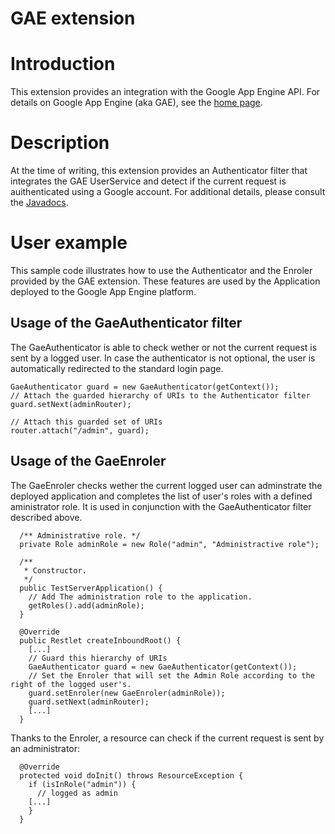 GAE extension
=============

Introduction
============

This extension provides an integration with the Google App Engine API.
For details on Google App Engine (aka GAE), see the [home
page](http://web.archive.org/web/20111013154959/http://code.google.com/appengine/).

Description
===========

At the time of writing, this extension provides an Authenticator filter
that integrates the GAE UserService and detect if the current request is
auithenticated using a Google account. For additional details, please
consult the
[Javadocs](http://web.archive.org/web/20111013154959/http://www.restlet.org/documentation/2.1/gae/ext/org/restlet/ext/gae/package-summary.html).

User example
============

This sample code illustrates how to use the Authenticator and the
Enroler provided by the GAE extension. These features are used by the
Application deployed to the Google App Engine platform.

Usage of the GaeAuthenticator filter
------------------------------------

The GaeAuthenticator is able to check wether or not the current request
is sent by a logged user. In case the authenticator is not optional, the
user is automatically redirected to the standard login page.

    GaeAuthenticator guard = new GaeAuthenticator(getContext());
    // Attach the guarded hierarchy of URIs to the Authenticator filter 
    guard.setNext(adminRouter);

    // Attach this guarded set of URIs
    router.attach("/admin", guard);

Usage of the GaeEnroler
-----------------------

The GaeEnroler checks wether the current logged user can adminstrate the
deployed application and completes the list of user's roles with a
defined aministrator role. It is used in conjunction with the
GaeAuthenticator filter described above.

      /** Administrative role. */
      private Role adminRole = new Role("admin", "Administractive role");

      /**
       * Constructor.
       */
      public TestServerApplication() {
        // Add The administration role to the application.
        getRoles().add(adminRole);
      }

      @Override
      public Restlet createInboundRoot() {
        [...]
        // Guard this hierarchy of URIs
        GaeAuthenticator guard = new GaeAuthenticator(getContext());
        // Set the Enroler that will set the Admin Role according to the right of the logged user's.
        guard.setEnroler(new GaeEnroler(adminRole));
        guard.setNext(adminRouter);
        [...]
      }

Thanks to the Enroler, a resource can check if the current request is
sent by an administrator:

      @Override
      protected void doInit() throws ResourceException {
        if (isInRole("admin")) {
          // logged as admin
        [...]
        }
      }

